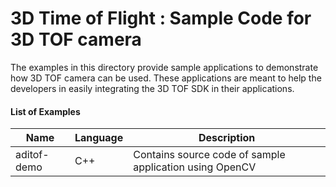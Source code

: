 # 3D Time of Flight : Sample Code for 3D TOF camera

The examples in this directory provide sample applications to demonstrate how 3D TOF camera can be used. These applications are meant to help the developers in easily integrating the 3D TOF SDK in their applications.

#### List of Examples

| Name | Language | Description |
| --------- | ----------- | -------------- |
| aditof-demo | C++ | Contains source code of sample application using OpenCV |



